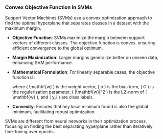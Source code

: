 ### Convex Objective Function in SVMs

Support Vector Machines (SVMs) use a convex optimization approach to find the optimal hyperplane that separates classes in a dataset with the maximum margin.

- **Objective Function**: SVMs maximize the margin between support vectors of different classes. The objective function is convex, ensuring efficient convergence to the global optimum.

- **Margin Maximization**: Larger margins generalize better on unseen data, enhancing SVM performance.

- **Mathematical Formulation**: For linearly separable cases, the objective function is:

  where \( \mathbf{w} \) is the weight vector, \( b \) is the bias term, \( C \) is the regularization parameter, \( \|\mathbf{w}\|^2 \) is the L2-norm of \( \mathbf{w} \), and \( y_i \) are class labels.

- **Convexity**: Ensures that any local minimum found is also the global minimum, facilitating robust optimization.

SVMs are different from neural networks in their optimization process, focusing on finding the best separating hyperplane rather than iteratively fine-tuning over epochs.
